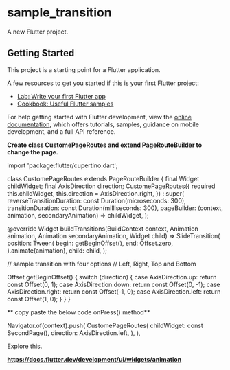 # sample_transition

A new Flutter project.

## Getting Started

This project is a starting point for a Flutter application.

A few resources to get you started if this is your first Flutter project:

- [Lab: Write your first Flutter app](https://docs.flutter.dev/get-started/codelab)
- [Cookbook: Useful Flutter samples](https://docs.flutter.dev/cookbook)

For help getting started with Flutter development, view the
[online documentation](https://docs.flutter.dev/), which offers tutorials,
samples, guidance on mobile development, and a full API reference.

**Create class CustomePageRoutes and extend PageRouteBuilder to change the page.**

import 'package:flutter/cupertino.dart';

class CustomePageRoutes extends PageRouteBuilder {
  final Widget childWidget;
  final AxisDirection direction;
  CustomePageRoutes({
    required this.childWidget,
    this.direction = AxisDirection.right,
  }) : super(
          reverseTransitionDuration: const Duration(microseconds: 300),
          transitionDuration: const Duration(milliseconds: 300),
          pageBuilder: (context, animation, secondaryAnimation) => childWidget,
        );

  @override
  Widget buildTransitions(BuildContext context, Animation<double> animation,
          Animation<double> secondaryAnimation, Widget child) =>
      SlideTransition(
        position: Tween<Offset>(
          begin: getBeginOffset(),
          end: Offset.zero,
        ).animate(animation),
        child: child,
      );

// sample transition with four options
// Left, Right, Top and Bottom

  Offset getBeginOffset() {
    switch (direction) {
      case AxisDirection.up:
        return const Offset(0, 1);
      case AxisDirection.down:
        return const Offset(0, -1);
      case AxisDirection.right:
        return const Offset(-1, 0);
      case AxisDirection.left:
        return const Offset(1, 0);
    }
  }
}

  
  
 ** copy paste the below code onPress() method**
  
  Navigator.of(context).push(
              CustomePageRoutes(
                childWidget: const SecondPage(),
                direction: AxisDirection.left,
              ),
            ),
  
  
  
Explore this.

**https://docs.flutter.dev/development/ui/widgets/animation**
